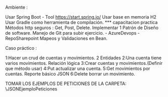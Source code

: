 Ambiente :

Usar Spring Boot - Tool https://start.spring.io/
Usar base en memoria H2
Usar Gradle como herramienta de compilación.  *** capacitacion practica
Métodos http seguros : Get, Post, Delete.
Implementar 1 Patrón de Diseño de software.
Manejo de Git para subir ejercicio. - AzureDevops - RepoSharepoint
Mapeos y Validaciones en Bean.

Caso práctico :

1:Hacer un crud de cuentas y movimientos. 2 Entidades
2:Una cuenta tiene varios movimientos. Relación lógica
3:Crear cuentas y movimientos.(Definir que método usar)
4:Put actualizar una cuenta.
5:Get movimientos por cuentas. Reporte básico JSON
6:Delete borrar un movimiento.


TOMAR LOS EJEMPLOS DE PETICIONES DE LA CARPETA:
\JSONEjemploPeticiones


